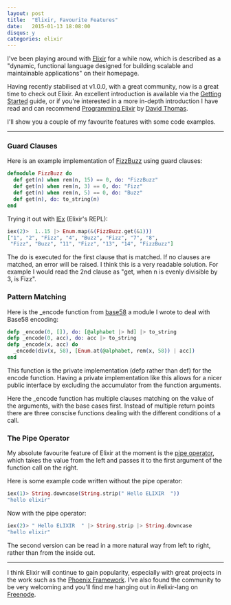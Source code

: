 ```yaml
---
layout: post
title:  "Elixir, Favourite Features"
date:   2015-01-13 18:08:00
disqus: y
categories: elixir
---
```

I've been playing around with [Elixir](http://elixir-lang.org) for a while now,
which is described as a "dynamic, functional language designed for building scalable
and maintainable applications" on their homepage.

Having recently stabilised at v1.0.0, with a great community, now is a great time
to check out Elixir. An excellent introduction is available via the
[Getting Started](http://elixir-lang.org/getting-started/introduction.html) guide, or if
you're interested in a more in-depth introduction I have read and can recommend
[Programming Elixir](https://pragprog.com/book/elixir/programming-elixir) by
[David Thomas](http://pragdave.me).

I'll show you a couple of my favourite features with some code examples.

---

### Guard Clauses

Here is an example implementation of [FizzBuzz](http://c2.com/cgi/wiki?FizzBuzzTest)
using guard clauses:

```elixir
defmodule FizzBuzz do
  def get(n) when rem(n, 15) == 0, do: "FizzBuzz"
  def get(n) when rem(n, 3) == 0, do: "Fizz"
  def get(n) when rem(n, 5) == 0, do: "Buzz"
  def get(n), do: to_string(n)
end
```

Trying it out with [IEx](http://elixir-lang.org/docs/master/iex/IEx.html) (Elixir's
REPL):

```elixir
iex(2)>  1..15 |> Enum.map(&(FizzBuzz.get(&1)))
["1", "2", "Fizz", "4", "Buzz", "Fizz", "7", "8",
 "Fizz", "Buzz", "11", "Fizz", "13", "14", "FizzBuzz"]
```

The do is executed for the first clause that is matched. If no clauses are
matched, an error will be raised. I think this is a very readable solution.
For example I would read the 2nd clause as "get, when n is evenly divisible by 3,
is Fizz".

### Pattern Matching

Here is the _encode function from [base58](https://github.com/jrdnull/base58)
a module I wrote to deal with Base58 encoding:

```elixir
defp _encode(0, []), do: [@alphabet |> hd] |> to_string
defp _encode(0, acc), do: acc |> to_string
defp _encode(x, acc) do
  _encode(div(x, 58), [Enum.at(@alphabet, rem(x, 58)) | acc])
end
```

This function is the private implementation (defp rather than def) for the encode
function. Having a private implementation like this allows for a nicer public
interface by excluding the accumulator from the function arguments.

Here the _encode function has multiple clauses matching on the value of the
arguments, with the base cases first. Instead of multiple return points there
are three conscise functions dealing with the different conditions of a call.

### The Pipe Operator

My absolute favourite feature of Elixir at the moment is the
[pipe operator](http://elixir-lang.org/getting-started/enumerables-and-streams.html#the-pipe-operator),
which takes the value from the left and passes it to the first argument of the
function call on the right.

Here is some example code written without the pipe operator:

```elixir
iex(1)> String.downcase(String.strip(" Hello ELIXIR  "))
"hello elixir"
```

Now with the pipe operator:

```elixir
iex(2)> " Hello ELIXIR  " |> String.strip |> String.downcase
"hello elixir"
```

The second version can be read in a more natural way from left to right, rather
than from the inside out.

---

I think Elixir will continue to gain popularity, especially with great projects
in the work such as the [Phoenix Framework](http://www.phoenixframework.org/).
I've also found the community to be very welcoming and you'll find me hanging out
in #elixir-lang on [Freenode](http://freenode.net).
